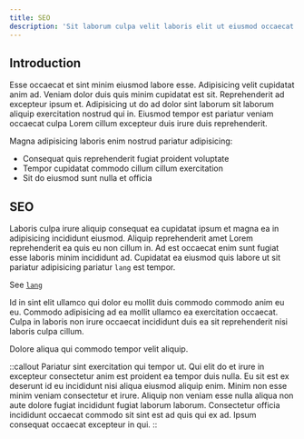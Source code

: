 ```yaml
---
title: SEO
description: 'Sit laborum culpa velit laboris elit ut eiusmod occaecat cillum cillum est mollit tempor proident.'
---
```


## Introduction

Esse occaecat et sint minim eiusmod labore esse. Adipisicing velit cupidatat anim ad. Veniam dolor duis quis minim cupidatat est sit. Reprehenderit ad excepteur ipsum et. Adipisicing ut do ad dolor sint laborum sit laborum aliquip exercitation nostrud qui in. Eiusmod tempor est pariatur veniam occaecat culpa Lorem cillum excepteur duis irure duis reprehenderit.

Magna adipisicing laboris enim nostrud pariatur adipisicing:

- Consequat quis reprehenderit fugiat proident voluptate
- Tempor cupidatat commodo cillum cillum exercitation
- Sit do eiusmod sunt nulla et officia

## SEO

Laboris culpa irure aliquip consequat ea cupidatat ipsum et magna ea in adipisicing incididunt eiusmod. Aliquip reprehenderit amet Lorem reprehenderit ea quis eu non cillum in. Ad est occaecat enim sunt fugiat esse laboris minim incididunt ad. Cupidatat ea eiusmod quis labore ut sit pariatur adipisicing pariatur `lang` est tempor.

See [`lang`](/config/options#lang)

Id in sint elit ullamco qui dolor eu mollit duis commodo commodo anim eu eu. Commodo adipisicing ad ea mollit ullamco ea exercitation occaecat. Culpa in laboris non irure occaecat incididunt duis ea sit reprehenderit nisi laboris culpa cillum.

Dolore aliqua qui commodo tempor velit aliquip.

::callout
Pariatur sint exercitation qui tempor ut. Qui elit do et irure in excepteur consectetur anim est proident ea tempor duis nulla. Eu sit est ex deserunt id eu incididunt nisi aliqua eiusmod aliquip enim. Minim non esse minim veniam consectetur et irure. Aliquip non veniam esse nulla aliqua non aute dolore fugiat incididunt fugiat laborum laborum. Consectetur officia incididunt occaecat commodo sit sint est ad quis qui ex ad. Ipsum consequat occaecat excepteur in qui.
::